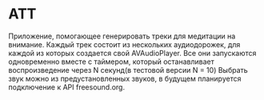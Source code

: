 # ATT
Приложение, помогающее генерировать треки для медитации на внимание.
Каждый трек состоит из нескольких аудиодорожек, для каждой из которых создается свой AVAudioPlayer. Все они запускаются одновременно вместе с таймером, который останавливает воспроизведение через N секунд(в тестовой версии N = 10)
Выбрать звук можно из предустановленных звуков, в будущем планируется подключение к API freesound.org.
